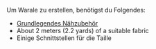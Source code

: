 
Um Warale zu erstellen, benötigst du Folgendes:

  - [Grundlegendes Nähzubehör](/docs/sewing/basic-sewing-supplies)
  - About 2 meters (2.2 yards) of a suitable fabric
  - Einige Schnittstellen für die Taille
